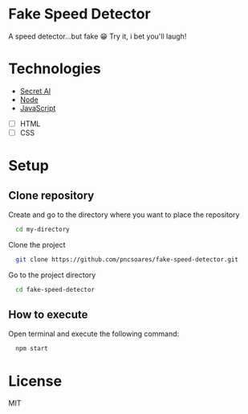 # Fake Speed Detector

A speed detector...but fake 😁 Try it, i bet you'll laugh!

# Technologies

- [Secret AI](https://github.com/pncsoares)
- [Node](https://nodejs.org/en/docs/)
- [JavaScript](https://developer.mozilla.org/en-US/docs/Web/JavaScript)
- [ ] HTML
- [ ] CSS

# Setup

## Clone repository

Create and go to the directory where you want to place the repository

```bash
  cd my-directory
```

Clone the project

```bash
  git clone https://github.com/pncsoares/fake-speed-detector.git
```

Go to the project directory

```bash
  cd fake-speed-detector
```

## How to execute

Open terminal and execute the following command:

```bash
  npm start
```

# License

MIT